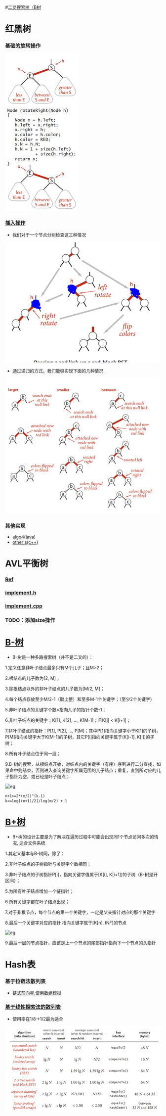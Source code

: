 #[二叉搜索树（B树](template_bitreesearchst.h)

# 红黑树

### 基础的旋转操作

![eg](RB0.PNG)

### [插入操作](my_rb_tree_insert.cpp)

- 我们对于一个节点分别检查这三种情况

![eg](RB1.PNG)

- 通过递归的方式，我们能够实现下面的几种情况

![eg](RB2.PNG)

### 其他实现

- [algo4(java)](algo4_rbtree.java)
- [other's(c++)](rbtree_others.cpp)

# AVL平衡树

### [Ref](http://www.cnblogs.com/vincently/p/4225976.html)
### [implement.h](avl_tree.h)
### [implement.cpp](avl_tree.cpp)
### TODO：添加size操作



# [B-树](http://www.cnblogs.com/oldhorse/archive/2009/11/16/1604009.html)
	
- B-树是一种多路搜索树（并不是二叉的）：

1.定义任意非叶子结点最多只有M个儿子；且M>2；

2.根结点的儿子数为[2, M]；

3.除根结点以外的非叶子结点的儿子数为[M/2, M]；

4.每个结点存放至少M/2-1（取上整）和至多M-1个关键字；（至少2个关键字）

5.非叶子结点的关键字个数=指向儿子的指针个数-1；

6.非叶子结点的关键字：K[1], K[2], …, K[M-1]；且K[i] < K[i+1]；

7.非叶子结点的指针：P[1], P[2], …, P[M]；其中P[1]指向关键字小于K[1]的子树，P[M]指向关键字大于K[M-1]的子树，其它P[i]指向关键字属于(K[i-1], K[i])的子树；

8.所有叶子结点位于同一层；
        
9.B-树的搜索，从根结点开始，对结点内的关键字（有序）序列进行二分查找，如果命中则结束，否则进入查询关键字所属范围的儿子结点；重复，直到所对应的儿子指针为空，或已经是叶子结点；
        

![eg](http://p.blog.csdn.net/images/p_blog_csdn_net/manesking/4.JPG)


```
n+1>=2*(m/2)^(k-1)
k<=log[(n+1)/2]/log(m/2) + 1
```


# [B+树](http://www.cnblogs.com/oldhorse/archive/2009/11/16/1604009.html)

- B+树的设计主要是为了解决在遍历过程中可能会出现同1个节点访问多次的情况, 适合文件系统

1.其定义基本与B-树同，除了：
    
2.非叶子结点的子树指针与关键字个数相同；
    
3.非叶子结点的子树指针P[i]，指向关键字值属于[K[i], K[i+1])的子树（B-树是开区间）；
    
5.为所有叶子结点增加一个链指针；
    
6.所有关键字都在叶子结点出现；

7.对于非根节点，每个节点的第一个关键字，一定是父亲指针对应的那个关键字

8.最后一个关键字对应的指针 指向关键字属于[K[n], INF)的节点

![eg](http://images.cnblogs.com/cnblogs_com/syxchina/201110/20111001231859983.png)

9.最后一层的节点指针，应该是上一个节点的尾部指针指向下一个节点的头指针


# Hash表
	
### 基于拉链法散列表
  - [链式前向星,使用数组模拟](hash_tabel_linklist.cpp)

### [基于线性探索法的散列表](hash_table_liner.cpp)
  - 使用率在1/8->1/2最为适合

![sum](SUM.PNG)
